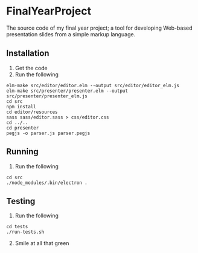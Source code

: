 # FinalYearProject
The source code of my final year project; a tool for developing Web-based presentation slides from a simple markup language.

## Installation

1.  Get the code
2.  Run the following
```shell
elm-make src/editor/editor.elm --output src/editor/editor_elm.js
elm-make src/presenter/presenter.elm --output src/presenter/presenter_elm.js
cd src
npm install
cd editor/resources
sass sass/editor.sass > css/editor.css
cd ../..
cd presenter
pegjs -o parser.js parser.pegjs
```

## Running

1.  Run the following
```shell
cd src
./node_modules/.bin/electron .
```

## Testing

1.  Run the following
```shell
cd tests
./run-tests.sh
```

2.  Smile at all that green
